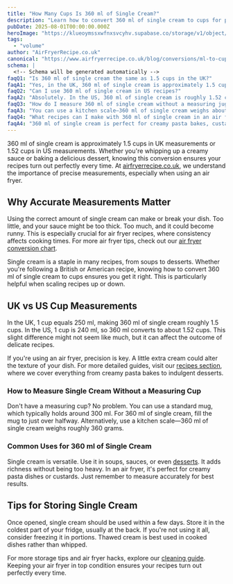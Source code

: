 ```yaml
---
title: "How Many Cups Is 360 ml of Single Cream?"
description: "Learn how to convert 360 ml of single cream to cups for perfect recipes every time. Get precise measurements for baking and cooking."
pubDate: 2025-08-01T00:00:00.000Z
heroImage: "https://klueoymssxwfnxsvcyhv.supabase.co/storage/v1/object/public/Shmucket/how-many-cups-is-360-ml-of-single-cream.webp"
tags:
  - "volume"
author: "AirFryerRecipe.co.uk"
canonical: "https://www.airfryerrecipe.co.uk/blog/conversions/ml-to-cups/how-many-cups-is-360-ml-of-single-cream"
schema: |
  <!-- Schema will be generated automatically -->
faqQ1: "Is 360 ml of single cream the same as 1.5 cups in the UK?"
faqA1: "Yes, in the UK, 360 ml of single cream is approximately 1.5 cups, as 1 UK cup equals 250 ml. This measurement is perfect for recipes requiring precise amounts of cream, especially in air fryer cooking."
faqQ2: "Can I use 360 ml of single cream in US recipes?"
faqA2: "Absolutely. In the US, 360 ml of single cream is roughly 1.52 cups, since 1 US cup is 240 ml. The slight difference won’t significantly affect most recipes, but it’s good to know for precision baking or sauces."
faqQ3: "How do I measure 360 ml of single cream without a measuring jug?"
faqA3: "You can use a kitchen scale—360 ml of single cream weighs about 360 grams. Alternatively, a standard UK mug holds around 300 ml, so fill it just over halfway for 360 ml. This method works well for quick measurements."
faqQ4: "What recipes can I make with 360 ml of single cream in an air fryer?"
faqA4: "360 ml of single cream is perfect for creamy pasta bakes, custards, or even rich soups in the air fryer. Check out our <a href=https://www.airfryerrecipe.co.uk/recipe-category/dessert>dessert recipes</a> for inspiration. The cream adds a luxurious texture to dishes."
---
```

<p>360 ml of single cream is approximately 1.5 cups in UK measurements or 1.52 cups in US measurements. Whether you're whipping up a creamy sauce or baking a delicious dessert, knowing this conversion ensures your recipes turn out perfectly every time. At <a href=https://www.airfryerrecipe.co.uk>airfryerrecipe.co.uk</a>, we understand the importance of precise measurements, especially when using an air fryer.</p>

<h2>Why Accurate Measurements Matter</h2>
<p>Using the correct amount of single cream can make or break your dish. Too little, and your sauce might be too thick. Too much, and it could become runny. This is especially crucial for air fryer recipes, where consistency affects cooking times. For more air fryer tips, check out our <a href=https://www.airfryerrecipe.co.uk/air-fryer-conversion-chart>air fryer conversion chart</a>.</p>
<p>Single cream is a staple in many recipes, from soups to desserts. Whether you're following a British or American recipe, knowing how to convert 360 ml of single cream to cups ensures you get it right. This is particularly helpful when scaling recipes up or down.</p>

<h2>UK vs US Cup Measurements</h2>
<p>In the UK, 1 cup equals 250 ml, making 360 ml of single cream roughly 1.5 cups. In the US, 1 cup is 240 ml, so 360 ml converts to about 1.52 cups. This slight difference might not seem like much, but it can affect the outcome of delicate recipes.</p>
<p>If you're using an air fryer, precision is key. A little extra cream could alter the texture of your dish. For more detailed guides, visit our <a href=https://www.airfryerrecipe.co.uk/recipes>recipes section</a>, where we cover everything from creamy pasta bakes to indulgent desserts.</p>

<h3>How to Measure Single Cream Without a Measuring Cup</h3>
<p>Don't have a measuring cup? No problem. You can use a standard mug, which typically holds around 300 ml. For 360 ml of single cream, fill the mug to just over halfway. Alternatively, use a kitchen scale—360 ml of single cream weighs roughly 360 grams.</p>

<h3>Common Uses for 360 ml of Single Cream</h3>
<p>Single cream is versatile. Use it in soups, sauces, or even <a href=https://www.airfryerrecipe.co.uk/recipe-category/dessert>desserts</a>. It adds richness without being too heavy. In an air fryer, it's perfect for creamy pasta dishes or custards. Just remember to measure accurately for best results.</p>

<h2>Tips for Storing Single Cream</h2>
<p>Once opened, single cream should be used within a few days. Store it in the coldest part of your fridge, usually at the back. If you're not using it all, consider freezing it in portions. Thawed cream is best used in cooked dishes rather than whipped.</p>
<p>For more storage tips and air fryer hacks, explore our <a href=https://www.airfryerrecipe.co.uk/air-fryer-cleaner>cleaning guide</a>. Keeping your air fryer in top condition ensures your recipes turn out perfectly every time.</p>
